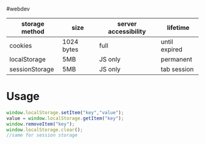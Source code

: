 #webdev 

| storage method | size       | server accessibility | lifetime      |
| -------------- | ---------- | -------------------- | ------------- |
| cookies        | 1024 bytes | full                 | until expired |
| localStorage   | 5MB        | JS only              | permanent     |
| sessionStorage | 5MB        | JS only              | tab session              |

# Usage
```js
window.localStorage.setItem("key","value");
value = window.localStorage.getItem("key");
window.removeItem("key");
window.localStorage.clear();
//same for session storage
```
